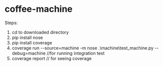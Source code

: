# coffee-machine

Steps:
1. cd to downloaded directory
2. pip install nose
3. pip install coverage
4. coverage run --source=machine -m nose .\machine\test_machine.py --debug=machine //for running integration test
5. coverage report // for seeing coverage

